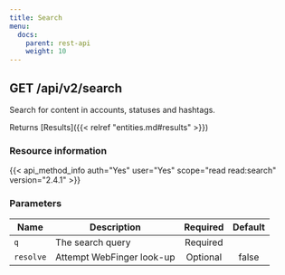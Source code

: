 ```yaml
---
title: Search
menu:
  docs:
    parent: rest-api
    weight: 10
---
```


## GET /api/v2/search

Search for content in accounts, statuses and hashtags.

Returns [Results]({{< relref "entities.md#results" >}})

### Resource information

{{< api_method_info auth="Yes" user="Yes" scope="read read:search" version="2.4.1" >}}

### Parameters

|Name|Description|Required|Default|
|----|-----------|:------:|:-----:|
| `q` | The search query | Required ||
| `resolve` | Attempt WebFinger look-up | Optional |false|
